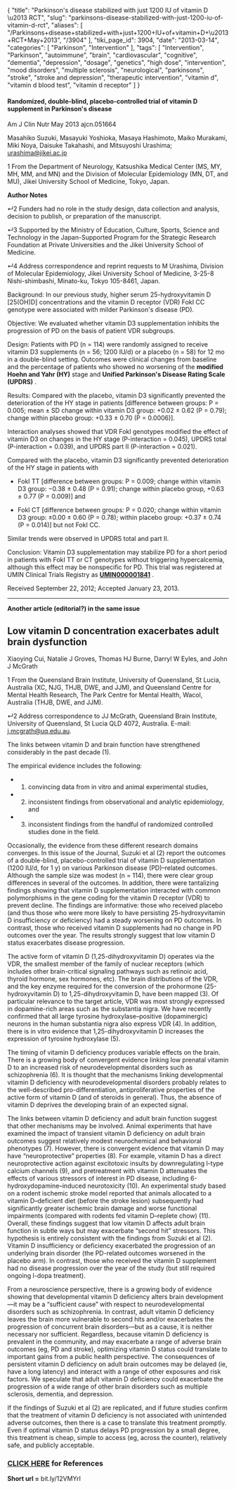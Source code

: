 {
    "title": "Parkinson's disease stabilized with just 1200 IU of vitamin D \u2013 RCT",
    "slug": "parkinsons-disease-stabilized-with-just-1200-iu-of-vitamin-d-rct",
    "aliases": [
        "/Parkinsons+disease+stabilized+with+just+1200+IU+of+vitamin+D+\u2013+RCT+May+2013",
        "/3904"
    ],
    "tiki_page_id": 3904,
    "date": "2013-03-14",
    "categories": [
        "Parkinson",
        "Intervention"
    ],
    "tags": [
        "Intervention",
        "Parkinson",
        "autoimmune",
        "brain",
        "cardiovascular",
        "cognitive",
        "dementia",
        "depression",
        "dosage",
        "genetics",
        "high dose",
        "intervention",
        "mood disorders",
        "multiple sclerosis",
        "neurological",
        "parkinsons",
        "stroke",
        "stroke and depression",
        "therapeutic intervention",
        "vitamin d",
        "vitamin d blood test",
        "vitamin d receptor"
    ]
}


#### Randomized, double-blind, placebo-controlled trial of vitamin D supplement in Parkinson's disease

Am J Clin Nutr May 2013 ajcn.051664

Masahiko Suzuki,     Masayuki Yoshioka,     Masaya Hashimoto,     Maiko Murakami,     Miki Noya,     Daisuke Takahashi, and     Mitsuyoshi Urashima; urashima@jikei.ac.jp

1 From the Department of Neurology, Katsushika Medical Center (MS, MY, MH, MM, and MN) and the Division of Molecular Epidemiology (MN, DT, and MU), Jikei University School of Medicine, Tokyo, Japan.

 **Author Notes** 

↵2 Funders had no role in the study design, data collection and analysis, decision to publish, or preparation of the manuscript.

↵3 Supported by the Ministry of Education, Culture, Sports, Science and Technology in the Japan-Supported Program for the Strategic Research Foundation at Private Universities and the Jikei University School of Medicine.

↵4 Address correspondence and reprint requests to M Urashima, Division of Molecular Epidemiology, Jikei University School of Medicine, 3-25-8 Nishi-shimbashi, Minato-ku, Tokyo 105-8461, Japan.

Background: In our previous study, higher serum 25-hydroxyvitamin D <span>[25(OH)D]</span> concentrations and the vitamin D receptor (VDR) FokI CC genotype were associated with milder Parkinson's disease (PD).

Objective: We evaluated whether vitamin D3 supplementation inhibits the progression of PD on the basis of patient VDR subgroups.

Design: Patients with PD (n = 114) were randomly assigned to receive vitamin D3 supplements (n = 56; 1200 IU/d) or a placebo (n = 58) for 12 mo in a double-blind setting. Outcomes were clinical changes from baseline and the percentage of patients who showed no worsening of the  **modified Hoehn and Yahr (HY)**  stage and  **Unified Parkinson's Disease Rating Scale (UPDRS)** .

Results: Compared with the placebo, vitamin D3 significantly prevented the deterioration of the HY stage in patients <span>[difference between groups: P = 0.005; mean ± SD change within vitamin D3 group: +0.02 ± 0.62 (P = 0.79); change within placebo group: +0.33 ± 0.70 (P = 0.0006)]</span>. 

Interaction analyses showed that VDR FokI genotypes modified the effect of vitamin D3 on changes in the HY stage (P-interaction = 0.045), UPDRS total (P-interaction = 0.039), and UPDRS part II (P-interaction = 0.021). 

Compared with the placebo, vitamin D3 significantly prevented deterioration of the HY stage in patients with 

* FokI TT <span>[difference between groups: P = 0.009; change within vitamin D3 group: −0.38 ± 0.48 (P = 0.91); change within placebo group, +0.63 ± 0.77 (P = 0.009)]</span> and 

* FokI CT <span>[difference between groups: P = 0.020; change within vitamin D3 group: ±0.00 ± 0.60 (P = 0.78); within placebo group: +0.37 ± 0.74 (P = 0.014)]</span> but not FokI CC. 

Similar trends were observed in UPDRS total and part II.

Conclusion: Vitamin D3 supplementation may stabilize PD for a short period in patients with FokI TT or CT genotypes without triggering hypercalcemia, although this effect may be nonspecific for PD. This trial was registered at UMIN Clinical Trials Registry as  **[UMIN000001841](http://apps.who.int/trialsearch/trial.aspx?trialid=JPRN-UMIN000001841%20)** .

Received September 22,  2012;     Accepted January 23, 2013.

---

 **Another article (editorial?) in the same issue** 

## Low vitamin D concentration exacerbates adult brain dysfunction

Xiaoying Cui,     Natalie J Groves,     Thomas HJ Burne,     Darryl W Eyles, and     John J McGrath

1 From the Queensland Brain Institute, University of Queensland, St Lucia, Australia (XC, NJG, THJB, DWE, and JJM), and Queensland Centre for Mental Health Research, The Park Centre for Mental Health, Wacol, Australia (THJB, DWE, and JJM).

↵2 Address correspondence to JJ McGrath, Queensland Brain Institute, University of Queensland, St Lucia QLD 4072, Australia. E-mail: j.mcgrath@uq.edu.au.

The links between vitamin D and brain function have strengthened considerably in the past decade (1). 

The empirical evidence includes the following: 

* 1) convincing data from in vitro and animal experimental studies, 

* 2) inconsistent findings from observational and analytic epidemiology, and 

* 3) inconsistent findings from the handful of randomized controlled studies done in the field. 

Occasionally, the evidence from these different research domains converges. In this issue of the Journal, Suzuki et al (2) report the outcomes of a double-blind, placebo-controlled trial of vitamin D supplementation (1200 IU/d, for 1 y) on various Parkinson disease (PD)–related outcomes. Although the sample size was modest (n = 114), there were clear group differences in several of the outcomes. In addition, there were tantalizing findings showing that vitamin D supplementation interacted with common polymorphisms in the gene coding for the vitamin D receptor (VDR) to prevent decline. The findings are informative: those who received placebo (and thus those who were more likely to have persisting 25-hydroxyvitamin D insufficiency or deficiency) had a steady worsening on PD outcomes. In contrast, those who received vitamin D supplements had no change in PD outcomes over the year. The results strongly suggest that low vitamin D status exacerbates disease progression.

The active form of vitamin D (1,25-dihydroxyvitamin D) operates via the VDR, the smallest member of the family of nuclear receptors (which includes other brain-critical signaling pathways such as retinoic acid, thyroid hormone, sex hormones, etc). The brain distributions of the VDR, and the key enzyme required for the conversion of the prohormone (25-hydroxyvitamin D) to 1,25-dihydroxyvitamin D, have been mapped (3). Of particular relevance to the target article, VDR was most strongly expressed in dopamine-rich areas such as the substantia nigra. We have recently confirmed that all large tyrosine hydroxylase–positive (dopaminergic) neurons in the human substantia nigra also express VDR (4). In addition, there is in vitro evidence that 1,25-dihydroxyvitamin D increases the expression of tyrosine hydroxylase (5).

The timing of vitamin D deficiency produces variable effects on the brain. There is a growing body of convergent evidence linking low prenatal vitamin D to an increased risk of neurodevelopmental disorders such as schizophrenia (6). It is thought that the mechanisms linking developmental vitamin D deficiency with neurodevelopmental disorders probably relates to the well-described pro-differentiation, antiproliferative properties of the active form of vitamin D (and of steroids in general). Thus, the absence of vitamin D deprives the developing brain of an expected signal.

The links between vitamin D deficiency and adult brain function suggest that other mechanisms may be involved. Animal experiments that have examined the impact of transient vitamin D deficiency on adult brain outcomes suggest relatively modest neurochemical and behavioral phenotypes (7). However, there is convergent evidence that vitamin D may have “neuroprotective” properties (8). For example, vitamin D has a direct neuroprotective action against excitotoxic insults by downregulating l-type calcium channels (9), and pretreatment with vitamin D attenuates the effects of various stressors of interest in PD disease, including 6-hydroxydopamine–induced neurotoxicity (10). An experimental study based on a rodent ischemic stroke model reported that animals allocated to a vitamin D–deficient diet (before the stroke lesion) subsequently had significantly greater ischemic brain damage and worse functional impairments (compared with rodents fed vitamin D–replete chow) (11). Overall, these findings suggest that low vitamin D affects adult brain function in subtle ways but may exacerbate “second hit” stressors. This hypothesis is entirely consistent with the findings from Suzuki et al (2). Vitamin D insufficiency or deficiency exacerbated the progression of an underlying brain disorder (the PD-related outcomes worsened in the placebo arm). In contrast, those who received the vitamin D supplement had no disease progression over the year of the study (but still required ongoing l-dopa treatment).

From a neuroscience perspective, there is a growing body of evidence showing that developmental vitamin D deficiency alters brain development—it may be a “sufficient cause” with respect to neurodevelopmental disorders such as schizophrenia. In contrast, adult vitamin D deficiency leaves the brain more vulnerable to second hits and/or exacerbates the progression of concurrent brain disorders—but as a cause, it is neither necessary nor sufficient. Regardless, because vitamin D deficiency is prevalent in the community, and may exacerbate a range of adverse brain outcomes (eg, PD and stroke), optimizing vitamin D status could translate to important gains from a public health perspective. The consequences of persistent vitamin D deficiency on adult brain outcomes may be delayed (ie, have a long latency) and interact with a range of other exposures and risk factors. We speculate that adult vitamin D deficiency could exacerbate the progression of a wide range of other brain disorders such as multiple sclerosis, dementia, and depression.

If the findings of Suzuki et al (2) are replicated, and if future studies confirm that the treatment of vitamin D deficiency is not associated with unintended adverse outcomes, then there is a case to translate this treatment promptly. Even if optimal vitamin D status delays PD progression by a small degree, this treatment is cheap, simple to access (eg, across the counter), relatively safe, and publicly acceptable.

### [CLICK HERE](http://ajcn.nutrition.org/content/97/5/907.short?rss=1) for References

 **Short url =** bit.ly/12VMYrI